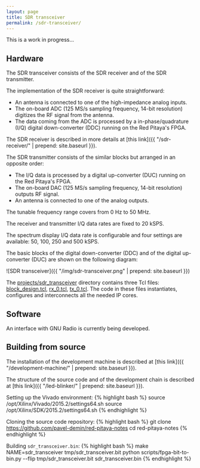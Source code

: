 ```yaml
---
layout: page
title: SDR transceiver
permalink: /sdr-transceiver/
---
```


This is a work in progress...

Hardware
-----

The SDR transceiver consists of the SDR receiver and of the SDR transmitter.

The implementation of the SDR receiver is quite straightforward:

 - An antenna is connected to one of the high-impedance analog inputs.
 - The on-board ADC (125 MS/s sampling frequency, 14-bit resolution) digitizes the RF signal from the antenna.
 - The data coming from the ADC is processed by a in-phase/quadrature (I/Q) digital down-converter (DDC) running on the Red Pitaya's FPGA.

The SDR receiver is described in more details at [this link]({{ "/sdr-receiver/" | prepend: site.baseurl }}).

The SDR transmitter consists of the similar blocks but arranged in an opposite order:

 - The I/Q data is processed by a digital up-converter (DUC) running on the Red Pitaya's FPGA.
 - The on-board DAC (125 MS/s sampling frequency, 14-bit resolution) outputs RF signal.
 - An antenna is connected to one of the analog outputs.

The tunable frequency range covers from 0 Hz to 50 MHz.

The receiver and transmitter I/Q data rates are fixed to 20 kSPS.

The spectrum display I/Q data rate is configurable and four settings are available: 50, 100, 250 and 500 kSPS.

The basic blocks of the digital down-converter (DDC) and of the digital up-converter (DUC) are shown on the following diagram:

![SDR transceiver]({{ "/img/sdr-transceiver.png" | prepend: site.baseurl }})

The [projects/sdr_transceiver](https://github.com/pavel-demin/red-pitaya-notes/tree/develop/projects/sdr_transceiver) directory contains three Tcl files: [block_design.tcl](https://github.com/pavel-demin/red-pitaya-notes/blob/develop/projects/sdr_transceiver/block_design.tcl), [rx_0.tcl](https://github.com/pavel-demin/red-pitaya-notes/blob/develop/projects/sdr_transceiver/rx_0.tcl), [tx_0.tcl](https://github.com/pavel-demin/red-pitaya-notes/blob/develop/projects/sdr_transceiver/tx_0.tcl). The code in these files instantiates, configures and interconnects all the needed IP cores.

Software
-----

An interface with GNU Radio is currently being developed.

Building from source
-----

The installation of the development machine is described at [this link]({{ "/development-machine/" | prepend: site.baseurl }}).

The structure of the source code and of the development chain is described at [this link]({{ "/led-blinker/" | prepend: site.baseurl }}).

Setting up the Vivado environment:
{% highlight bash %}
source /opt/Xilinx/Vivado/2015.2/settings64.sh
source /opt/Xilinx/SDK/2015.2/settings64.sh
{% endhighlight %}

Cloning the source code repository:
{% highlight bash %}
git clone https://github.com/pavel-demin/red-pitaya-notes
cd red-pitaya-notes
{% endhighlight %}

Building `sdr_transceiver.bin`:
{% highlight bash %}
make NAME=sdr_transceiver tmp/sdr_transceiver.bit
python scripts/fpga-bit-to-bin.py --flip tmp/sdr_transceiver.bit sdr_transceiver.bin
{% endhighlight %}
